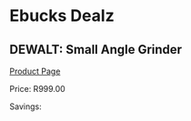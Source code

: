 
# Ebucks Dealz
## DEWALT: Small Angle Grinder
[Product Page](https://www.ebucks.com/web/shop/productSelected.do?prodId=1110443483&catId=336131693)

Price: R999.00

Savings: 


	